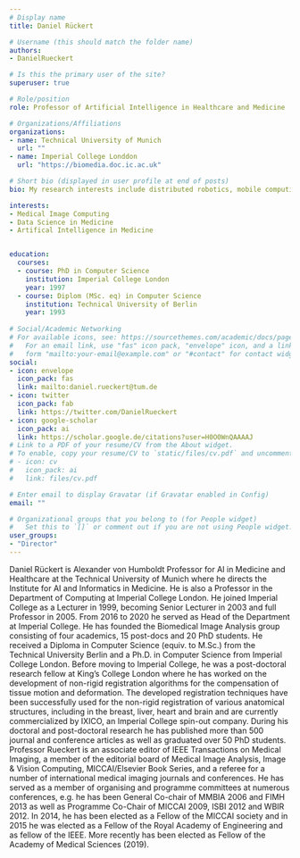 ```yaml
---
# Display name
title: Daniel Rückert

# Username (this should match the folder name)
authors:
- DanielRueckert

# Is this the primary user of the site?
superuser: true

# Role/position
role: Professor of Artificial Intelligence in Healthcare and Medicine

# Organizations/Affiliations
organizations:
- name: Technical University of Munich
  url: ""
- name: Imperial College Londdon
  url: "https://biomedia.doc.ic.ac.uk"

# Short bio (displayed in user profile at end of posts)
bio: My research interests include distributed robotics, mobile computing and programmable matter.

interests:
- Medical Image Computing 
- Data Science in Medicine
- Artifical Intelligence in Medicine


education:
  courses:
  - course: PhD in Computer Science
    institution: Imperial College London
    year: 1997
  - course: Diplom (MSc. eq) in Computer Science
    institution: Technical University of Berlin
    year: 1993
 
# Social/Academic Networking
# For available icons, see: https://sourcethemes.com/academic/docs/page-builder/#icons
#   For an email link, use "fas" icon pack, "envelope" icon, and a link in the
#   form "mailto:your-email@example.com" or "#contact" for contact widget.
social:
- icon: envelope
  icon_pack: fas
  link: mailto:daniel.rueckert@tum.de
- icon: twitter
  icon_pack: fab
  link: https://twitter.com/DanielRueckert
- icon: google-scholar
  icon_pack: ai
  link: https://scholar.google.de/citations?user=H0O0WnQAAAAJ
# Link to a PDF of your resume/CV from the About widget.
# To enable, copy your resume/CV to `static/files/cv.pdf` and uncomment the lines below.
# - icon: cv
#   icon_pack: ai
#   link: files/cv.pdf

# Enter email to display Gravatar (if Gravatar enabled in Config)
email: ""

# Organizational groups that you belong to (for People widget)
#   Set this to `[]` or comment out if you are not using People widget.
user_groups:
- "Director"
---
```


Daniel Rückert is Alexander von Humboldt Professor for AI in Medicine and Healthcare at the Technical University of Munich where he directs the Institute for AI and Informatics in Medicine. He is also a Professor in the Department of Computing at Imperial College London. He joined Imperial College as a Lecturer in 1999, becoming Senior Lecturer in 2003 and full Professor in 2005. From 2016 to 2020 he served as Head of the Department at Imperial College. He has founded the Biomedical Image Analysis group consisting of four academics, 15 post-docs and 20 PhD students. He received a Diploma in Computer Science (equiv. to M.Sc.) from the Technical University Berlin and a Ph.D. in Computer Science from Imperial College London. Before moving to Imperial College, he was a post-doctoral research fellow at King’s College London where he has worked on the development of non-rigid registration algorithms for the compensation of tissue motion and deformation. The developed registration techniques have been successfully used for the non-rigid registration of various anatomical structures, including in the breast, liver, heart and brain and are currently commercialized by IXICO, an Imperial College spin-out company. During his doctoral and post-doctoral research he has published more than 500 journal and conference articles as well as graduated over 50 PhD students. Professor Rueckert is an associate editor of IEEE Transactions on Medical Imaging, a member of the editorial board of Medical Image Analysis, Image & Vision Computing, MICCAI/Elsevier Book Series, and a referee for a number of international medical imaging journals and conferences. He has served as a member of organising and programme committees at numerous conferences, e.g. he has been General Co-chair of MMBIA 2006 and FIMH 2013 as well as Programme Co-Chair of MICCAI 2009, ISBI 2012 and WBIR 2012. In 2014, he has been elected as a Fellow of the MICCAI society and in 2015 he was elected as a Fellow of the Royal Academy of Engineering and as fellow of the IEEE. More recently has been elected as Fellow of the Academy of Medical Sciences (2019).


